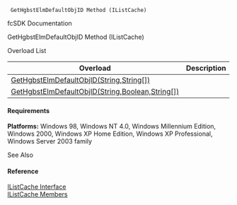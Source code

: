 ﻿     GetHgbstElmDefaultObjID Method (IListCache)                                                   

fcSDK Documentation

GetHgbstElmDefaultObjID Method (IListCache)

Overload List

| Overload | Description |
| --- | --- |
| [GetHgbstElmDefaultObjID(String,String\[\])](fcSDK~FChoice.Foundation.Clarify.IListCache~GetHgbstElmDefaultObjID(String,String[]).md) |   |
| [GetHgbstElmDefaultObjID(String,Boolean,String\[\])](fcSDK~FChoice.Foundation.Clarify.IListCache~GetHgbstElmDefaultObjID(String,Boolean,String[]).md) |   |

#### Requirements

**Platforms:** Windows 98, Windows NT 4.0, Windows Millennium Edition, Windows 2000, Windows XP Home Edition, Windows XP Professional, Windows Server 2003 family

See Also

#### Reference

[IListCache Interface](fcSDK~FChoice.Foundation.Clarify.IListCache.md)  
[IListCache Members](fcSDK~FChoice.Foundation.Clarify.IListCache_members.md)